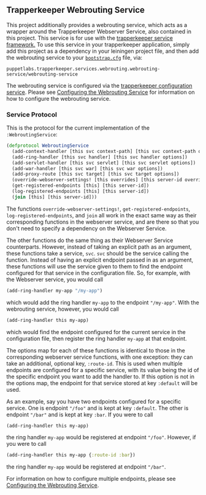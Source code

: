 ## Trapperkeeper Webrouting Service

This project additionally provides a webrouting service, which acts as a
wrapper around the Trapperkeeper Webserver Service, also contained in this
project. This service is for use with the
[trapperkeeper service framework.](https://github.com/puppetlabs/trapperkeeper)
To use this service in your trapperkeeper application, simply add this project
as a dependency in your leiningen project file, and then add the webrouting
service to your [`bootstrap.cfg`](https://github.com/puppetlabs/trapperkeeper#bootstrapping)
file, via:

    puppetlabs.trapperkeeper.services.webrouting.webrouting-service/webrouting-service

The webrouting service is configured via the
[trapperkeeper configuration service](https://github.com/puppetlabs/trapperkeeper#configuration-service).
Please see [Configuring the Webrouting Service](doc/webrouting-config.md) for information on
how to configure the webrouting service.

### Service Protocol

This is the protocol for the current implementation of the `:WebroutingService`:

```clj
(defprotocol WebroutingService
  (add-context-handler [this svc context-path] [this svc context-path options])
  (add-ring-handler [this svc handler] [this svc handler options])
  (add-servlet-handler [this svc servlet] [this svc servlet options])
  (add-war-handler [this svc war] [this svc war options])
  (add-proxy-route [this svc target] [this svc target options])
  (override-webserver-settings! [this overrides] [this server-id overrides])
  (get-registered-endpoints [this] [this server-id])
  (log-registered-endpoints [this] [this server-id])
  (join [this] [this server-id]))
```

The functions `override-webserver-settings!`, `get-registered-endpoints`,
`log-registered-endpoints`, and `join` all work in the exact same way as
their corresponding functions in the webserver service, and are there so that
you don't need to specify a dependency on the Webserver Service.

The other functions do the same thing as their Webserver Service counterparts. However,
instead of taking an explicit path as an argument, these functions take a service,
`svc`. `svc` should be the service calling the function. Instead of having an explicit
endpoint passed in as an argument, these functions will use the service given to them to
find the endpoint configured for that service in the configuration file. So, for example,
with the Webserver service, you would call

```clj
(add-ring-handler my-app "/my-app")
```

which would add the ring handler `my-app` to the endpoint `"/my-app"`. With the webrouting
service, however, you would call

```clj
(add-ring-handler this my-app)
```

which would find the endpoint configured for the current service in the configuration file,
then register the ring handler `my-app` at that endpoint.

The options map for each of these functions is identical to those in the corresponding
webserver service functions, with one exception: they can take an additional, optional
key, `:route-id`. This is used when multiple endpoints are configured for a specific
service, with its value being the id of the specific endpoint you want to add the handler to.
If this option is not in the options map, the endpoint for that service stored at key
`:default` will be used.

As an example, say you have two endpoints configured for a specific service. One is endpoint
`"/foo"` and is kept at key `:default`. The other is endpoint `"/bar"` and is kept at key
`:bar`. If you were to call

```clj
(add-ring-handler this my-app)
```

the ring handler `my-app` would be registered at endpoint `"/foo"`. However, if you were to call

```clj
(add-ring-handler this my-app {:route-id :bar})
```

the ring handler `my-app` would be registered at endpoint `"/bar"`.

For information on how to configure multiple endpoints, please see
[Configuring the Webrouting Service](doc/webrouting-config.md).


